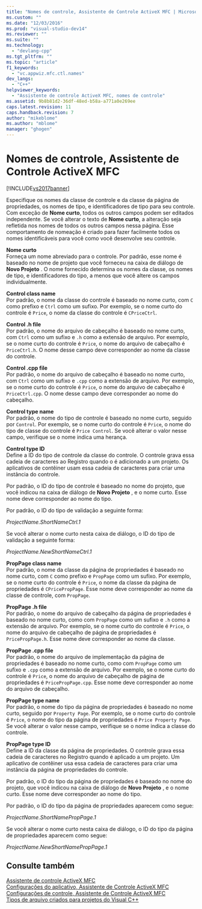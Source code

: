 ```yaml
---
title: "Nomes de controle, Assistente de Controle ActiveX MFC | Microsoft Docs"
ms.custom: ""
ms.date: "12/03/2016"
ms.prod: "visual-studio-dev14"
ms.reviewer: ""
ms.suite: ""
ms.technology: 
  - "devlang-cpp"
ms.tgt_pltfrm: ""
ms.topic: "article"
f1_keywords: 
  - "vc.appwiz.mfc.ctl.names"
dev_langs: 
  - "C++"
helpviewer_keywords: 
  - "Assistente de controle ActiveX MFC, nomes de controle"
ms.assetid: 9b8b81d2-36df-48ed-b58a-a771a0e269ee
caps.latest.revision: 11
caps.handback.revision: 7
author: "mikeblome"
ms.author: "mblome"
manager: "ghogen"
---
```

# Nomes de controle, Assistente de Controle ActiveX MFC
[!INCLUDE[vs2017banner](../../assembler/inline/includes/vs2017banner.md)]

Especifique os nomes da classe de controle e da classe da página de propriedades, os nomes de tipo, e identificadores de tipo para seu controle.  Com exceção de **Nome curto**, todos os outros campos podem ser editados independente.  Se você alterar o texto de **Nome curto**, a alteração seja refletida nos nomes de todos os outros campos nessa página.  Esse comportamento de nomeação é criado para fazer facilmente todos os nomes identificáveis para você como você desenvolve seu controle.  
  
 **Nome curto**  
 Forneça um nome abreviado para o controle.  Por padrão, esse nome é baseado no nome de projeto que você forneceu na caixa de diálogo de **Novo Projeto** .  O nome fornecido determina os nomes da classe, os nomes de tipo, e identificadores do tipo, a menos que você altere os campos individualmente.  
  
 **Control class name**  
 Por padrão, o nome da classe do controle é baseado no nome curto, com `C` como prefixo e `Ctrl` como um sufixo.  Por exemplo, se o nome curto do controle é `Price`, o nome da classe do controle é `CPriceCtrl`.  
  
 **Control .h file**  
 Por padrão, o nome do arquivo de cabeçalho é baseado no nome curto, com `Ctrl` como um sufixo e `.h` como a extensão de arquivo.  Por exemplo, se o nome curto do controle é `Price`, o nome do arquivo de cabeçalho é `PriceCtrl.h`.  O nome desse campo deve corresponder ao nome da classe do controle.  
  
 **Control .cpp file**  
 Por padrão, o nome do arquivo de cabeçalho é baseado no nome curto, com `Ctrl` como um sufixo e `.cpp` como a extensão de arquivo.  Por exemplo, se o nome curto do controle é `Price`, o nome do arquivo de cabeçalho é `PriceCtrl.cpp`.  O nome desse campo deve corresponder ao nome do cabeçalho.  
  
 **Control type name**  
 Por padrão, o nome do tipo de controle é baseado no nome curto, seguido por `Control`.  Por exemplo, se o nome curto do controle é `Price`, o nome do tipo de classe do controle é `Price Control`.  Se você alterar o valor nesse campo, verifique se o nome indica uma herança.  
  
 **Control type ID**  
 Define a ID do tipo de controle da classe do controle.  O controle grava essa cadeia de caracteres ao Registro quando o é adicionado a um projeto.  Os aplicativos de contêiner usam essa cadeia de caracteres para criar uma instância do controle.  
  
 Por padrão, o ID do tipo de controle é baseado no nome do projeto, que você indicou na caixa de diálogo de **Novo Projeto** , e o nome curto.  Esse nome deve corresponder ao nome do tipo.  
  
 Por padrão, o ID do tipo de validação a seguinte forma:  
  
 *ProjectName.ShortNameCtrl.1*  
  
 Se você alterar o nome curto nesta caixa de diálogo, o ID do tipo de validação a seguinte forma:  
  
 *ProjectName.NewShortNameCtrl.1*  
  
 **PropPage class name**  
 Por padrão, o nome da classe da página de propriedades é baseado no nome curto, com `C` como prefixo e `PropPage` como um sufixo.  Por exemplo, se o nome curto do controle é `Price`, o nome da classe da página de propriedades é `CPricePropPage`.  Esse nome deve corresponder ao nome da classe de controle, com `PropPage`.  
  
 **PropPage .h file**  
 Por padrão, o nome do arquivo de cabeçalho da página de propriedades é baseado no nome curto, como com `PropPage` como um sufixo e `.h` como a extensão de arquivo.  Por exemplo, se o nome curto do controle é `Price`, o nome do arquivo de cabeçalho de página de propriedades é `PricePropPage.h`.  Esse nome deve corresponder ao nome da classe.  
  
 **PropPage .cpp file**  
 Por padrão, o nome do arquivo de implementação da página de propriedades é baseado no nome curto, como com `PropPage` como um sufixo e `.cpp` como a extensão de arquivo.  Por exemplo, se o nome curto do controle é `Price`, o nome do arquivo de cabeçalho de página de propriedades é `PricePropPage.cpp`.  Esse nome deve corresponder ao nome do arquivo de cabeçalho.  
  
 **PropPage type name**  
 Por padrão, o nome do tipo da página de propriedades é baseado no nome curto, seguido por `Property Page`.  Por exemplo, se o nome curto do controle é `Price`, o nome do tipo da página de propriedades é `Price Property Page`.  Se você alterar o valor nesse campo, verifique se o nome indica a classe do controle.  
  
 **PropPage type ID**  
 Define a ID da classe da página de propriedades.  O controle grava essa cadeia de caracteres no Registro quando é aplicado a um projeto.  Um aplicativo de contêiner usa essa cadeia de caracteres para criar uma instância da página de propriedades do controle.  
  
 Por padrão, o ID do tipo da página de propriedades é baseado no nome do projeto, que você indicou na caixa de diálogo de **Novo Projeto** , e o nome curto.  Esse nome deve corresponder ao nome do tipo.  
  
 Por padrão, o ID do tipo da página de propriedades aparecem como segue:  
  
 *ProjectName.ShortNamePropPage.1*  
  
 Se você alterar o nome curto nesta caixa de diálogo, o ID do tipo da página de propriedades aparecem como segue:  
  
 *ProjectName.NewShortNamePropPage.1*  
  
## Consulte também  
 [Assistente de controle ActiveX MFC](../../mfc/reference/mfc-activex-control-wizard.md)   
 [Configurações do aplicativo, Assistente de Controle ActiveX MFC](../../mfc/reference/application-settings-mfc-activex-control-wizard.md)   
 [Configurações de controle, Assistente de Controle ActiveX MFC](../../mfc/reference/control-settings-mfc-activex-control-wizard.md)   
 [Tipos de arquivo criados para projetos do Visual C\+\+](../../ide/file-types-created-for-visual-cpp-projects.md)